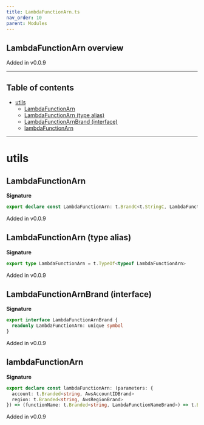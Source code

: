```yaml
---
title: LambdaFunctionArn.ts
nav_order: 10
parent: Modules
---
```


## LambdaFunctionArn overview

Added in v0.0.9

---

<h2 class="text-delta">Table of contents</h2>

- [utils](#utils)
  - [LambdaFunctionArn](#lambdafunctionarn)
  - [LambdaFunctionArn (type alias)](#lambdafunctionarn-type-alias)
  - [LambdaFunctionArnBrand (interface)](#lambdafunctionarnbrand-interface)
  - [lambdaFunctionArn](#lambdafunctionarn)

---

# utils

## LambdaFunctionArn

**Signature**

```ts
export declare const LambdaFunctionArn: t.BrandC<t.StringC, LambdaFunctionArnBrand>
```

Added in v0.0.9

## LambdaFunctionArn (type alias)

**Signature**

```ts
export type LambdaFunctionArn = t.TypeOf<typeof LambdaFunctionArn>
```

Added in v0.0.9

## LambdaFunctionArnBrand (interface)

**Signature**

```ts
export interface LambdaFunctionArnBrand {
  readonly LambdaFunctionArn: unique symbol
}
```

Added in v0.0.9

## lambdaFunctionArn

**Signature**

```ts
export declare const lambdaFunctionArn: (parameters: {
  account: t.Branded<string, AwsAccountIDBrand>
  region: t.Branded<string, AwsRegionBrand>
}) => (functionName: t.Branded<string, LambdaFunctionNameBrand>) => t.Branded<string, LambdaFunctionArnBrand>
```

Added in v0.0.9
